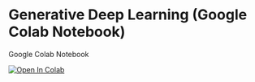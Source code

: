 # Generative Deep Learning (Google Colab Notebook)

Google Colab Notebook

[![Open In Colab](https://colab.research.google.com/assets/colab-badge.svg)](https://colab.research.google.com/github/karaage0703/GDL_code/blob/karaage)
